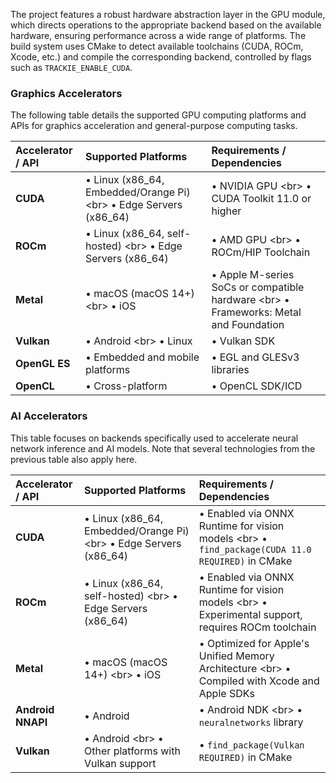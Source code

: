The project features a robust hardware abstraction layer in the GPU module, which directs operations to the appropriate backend based on the available hardware, ensuring performance across a wide range of platforms. The build system uses CMake to detect available toolchains (CUDA, ROCm, Xcode, etc.) and compile the corresponding backend, controlled by flags such as `TRACKIE_ENABLE_CUDA`.

### **Graphics Accelerators**

The following table details the supported GPU computing platforms and APIs for graphics acceleration and general-purpose computing tasks.

| Accelerator / API | Supported Platforms | Requirements / Dependencies |
| :--- | :--- | :--- |
| **CUDA** | • Linux (x86_64, Embedded/Orange Pi) \<br\> • Edge Servers (x86_64) | • NVIDIA GPU \<br\> • CUDA Toolkit 11.0 or higher |
| **ROCm** | • Linux (x86_64, self-hosted) \<br\> • Edge Servers (x86_64) | • AMD GPU \<br\> • ROCm/HIP Toolchain |
| **Metal** | • macOS (macOS 14+) \<br\> • iOS | • Apple M-series SoCs or compatible hardware \<br\> • Frameworks: Metal and Foundation |
| **Vulkan** | • Android \<br\> • Linux | • Vulkan SDK |
| **OpenGL ES** | • Embedded and mobile platforms | • EGL and GLESv3 libraries |
| **OpenCL** | • Cross-platform | • OpenCL SDK/ICD |

### **AI Accelerators**

This table focuses on backends specifically used to accelerate neural network inference and AI models. Note that several technologies from the previous table also apply here.

| Accelerator / API | Supported Platforms | Requirements / Dependencies |
| :--- | :--- | :--- |
| **CUDA** | • Linux (x86_64, Embedded/Orange Pi) \<br\> • Edge Servers (x86_64) | • Enabled via ONNX Runtime for vision models \<br\> • `find_package(CUDA 11.0 REQUIRED)` in CMake |
| **ROCm** | • Linux (x86_64, self-hosted) \<br\> • Edge Servers (x86_64) | • Enabled via ONNX Runtime for vision models \<br\> • Experimental support, requires ROCm toolchain |
| **Metal** | • macOS (macOS 14+) \<br\> • iOS | • Optimized for Apple's Unified Memory Architecture \<br\> • Compiled with Xcode and Apple SDKs |
| **Android NNAPI** | • Android | • Android NDK \<br\> • `neuralnetworks` library |
| **Vulkan** | • Android \<br\> • Other platforms with Vulkan support | • `find_package(Vulkan REQUIRED)` in CMake |

